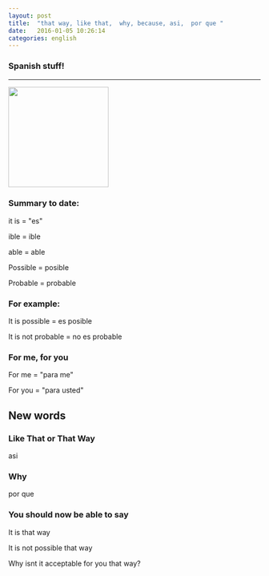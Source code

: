 ```yaml
---
layout: post
title:  "that way, like that,  why, because, asi,  por que "
date:   2016-01-05 10:26:14
categories: english
---
```

### Spanish stuff!
-----------

<img width='200' src="http://aretheyoldenough.com/wp-content/uploads/2014/12/dora-the-explorer.jpg" />


### Summary to date:
it is = "es"

ible = ible

able = able

Possible =  posible

Probable = probable


### For example:

It is possible  = es posible

It is not probable = no es probable


###  For me, for you

For me = "para me"

For you = "para usted"


## New words

### Like That or That Way

asi 

### Why

por que


### You should now be able to say

It is that way

It is not possible that way

Why isnt it acceptable for you that way?











